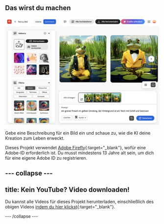 ## Das wirst du machen

![Vier verschiedene, von KI generierte Bilder eines Frosches im Smoking. Der Hintergrund ist ein Teich mit Seerosen.](images/whatyouwillmake.png)

Gebe eine Beschreibung für ein Bild ein und schaue zu, wie die KI deine Kreation zum Leben erweckt.

Dieses Projekt verwendet [Adobe Firefly](https://firefly.adobe.com/){:target="_blank"}, wofür eine Adobe-ID erforderlich ist. Du musst mindestens 13 Jahre alt sein, um dich für eine eigene Adobe ID zu registrieren.

## --- collapse ---

## title: Kein YouTube? Video downloaden!

Du kannst alle Videos für dieses Projekt herunterladen, einschließlich des obigen Videos [indem du hier klickst](https://rpf.io/p/en/ai-image-go){:target="_blank"}.

\--- /collapse ---